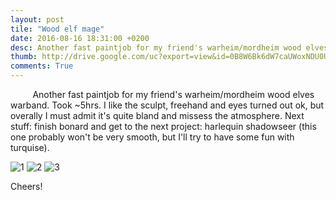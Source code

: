 ```yaml
---
layout: post
tile: "Wood elf mage"
date: 2016-08-16 18:31:00 +0200
desc: Another fast paintjob for my friend's warheim/mordheim wood elves warband
thumb: http://drive.google.com/uc?export=view&id=0B8W6Bk6dW7caUWoxNDU0UGZrOTg
comments: True
---
```



&nbsp;&nbsp;&nbsp;&nbsp;&nbsp;&nbsp;&nbsp;&nbsp;
Another fast paintjob for my friend's warheim/mordheim wood elves warband. Took ~5hrs. I like the sculpt, freehand and eyes turned out ok, but overally I must admit it's quite bland and missess the atmosphere. Next stuff: finish bonard and get to the next project: harlequin shadowseer (this one probably won't be very smooth, but I'll try to have some fun with turquise).

![1](http://drive.google.com/uc?export=view&id=0B8W6Bk6dW7caUWoxNDU0UGZrOTg)
![2](http://drive.google.com/uc?export=view&id=0B8W6Bk6dW7cadXBBQ2hKaXVtdkE)
![3](http://drive.google.com/uc?export=view&id=0B8W6Bk6dW7cadVU5MHpnWVdfODQ)


Cheers!
